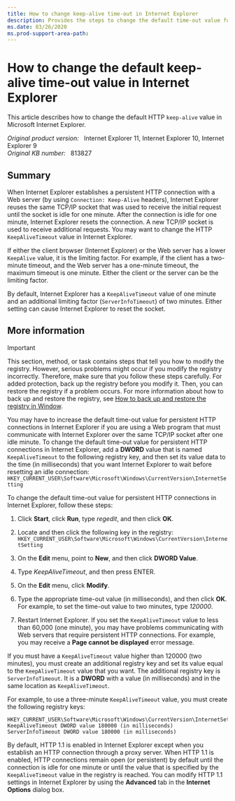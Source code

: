 ```yaml
---
title: How to change keep-alive time-out in Internet Explorer
description: Provides the steps to change the default time-out value for persistent HTTP connections in Internet Explorer.
ms.date: 03/26/2020
ms.prod-support-area-path: 
---
```

# How to change the default keep-alive time-out value in Internet Explorer

This article describes how to change the default HTTP `keep-alive` value in Microsoft Internet Explorer.

_Original product version:_ &nbsp; Internet Explorer 11, Internet Explorer 10, Internet Explorer 9  
_Original KB number:_ &nbsp; 813827

## Summary

When Internet Explorer establishes a persistent HTTP connection with a Web server (by using `Connection: Keep-Alive` headers), Internet Explorer reuses the same TCP/IP socket that was used to receive the initial request until the socket is idle for one minute. After the connection is idle for one minute, Internet Explorer resets the connection. A new TCP/IP socket is used to receive additional requests. You may want to change the HTTP `KeepAliveTimeout` value in Internet Explorer.

If either the client browser (Internet Explorer) or the Web server has a lower `KeepAlive` value, it is the limiting factor. For example, if the client has a two-minute timeout, and the Web server has a one-minute timeout, the maximum timeout is one minute. Either the client or the server can be the limiting factor.

By default, Internet Explorer has a `KeepAliveTimeout` value of one minute and an additional limiting factor (`ServerInfoTimeout`) of two minutes. Either setting can cause Internet Explorer to reset the socket.

## More information

> [!IMPORTANT]
> This section, method, or task contains steps that tell you how to modify the registry. However, serious problems might occur if you modify the registry incorrectly. Therefore, make sure that you follow these steps carefully. For added protection, back up the registry before you modify it. Then, you can restore the registry if a problem occurs. For more information about how to back up and restore the registry, see [How to back up and restore the registry in Window](https://support.microsoft.com/help/322756).

You may have to increase the default time-out value for persistent HTTP connections in Internet Explorer if you are using a Web program that must communicate with Internet Explorer over the same TCP/IP socket after one idle minute. To change the default time-out value for persistent HTTP connections in Internet Explorer, add a **DWORD** value that is named `KeepAliveTimeout` to the following registry key, and then set its value data to the time (in milliseconds) that you want Internet Explorer to wait before resetting an idle connection:  
`HKEY_CURRENT_USER\Software\Microsoft\Windows\CurrentVersion\InternetSetting`

To change the default time-out value for persistent HTTP connections in Internet Explorer, follow these steps:

1. Click **Start**, click **Run**, type *regedit*, and then click **OK**.

2. Locate and then click the following key in the registry:  
   `HKEY_CURRENT_USER\Software\Microsoft\Windows\CurrentVersion\InternetSetting`

3. On the **Edit** menu, point to **New**, and then click **DWORD Value**.
4. Type *KeepAliveTimeout*, and then press ENTER.
5. On the **Edit** menu, click **Modify**.

6. Type the appropriate time-out value (in milliseconds), and then click **OK**. For example, to set the time-out value to two minutes, type *120000*.

7. Restart Internet Explorer. If you set the `KeepAliveTimeout` value to less than 60,000 (one minute), you may have problems communicating with Web servers that require persistent HTTP connections. For example, you may receive a **Page cannot be displayed** error message.

If you must have a `KeepAliveTimeout` value higher than 120000 (two minutes), you must create an additional registry key and set its value equal to the `KeepAliveTimeout` value that you want. The additional registry key is `ServerInfoTimeout`. It is a **DWORD** with a value (in milliseconds) and in the same location as `KeepAliveTimeout`.

For example, to use a three-minute `KeepAliveTimeout` value, you must create the following registry keys:

```console
HKEY_CURRENT_USER\Software\Microsoft\Windows\CurrentVersion\InternetSetting  
KeepAliveTimeout DWORD value 180000 (in milliseconds)  
ServerInfoTimeout DWORD value 180000 (in milliseconds)
```

By default, HTTP 1.1 is enabled in Internet Explorer except when you establish an HTTP connection through a proxy server. When HTTP 1.1 is enabled, HTTP connections remain open (or persistent) by default until the connection is idle for one minute or until the value that is specified by the `KeepAliveTimeout` value in the registry is reached. You can modify HTTP 1.1 settings in Internet Explorer by using the **Advanced** tab in the **Internet Options** dialog box.
